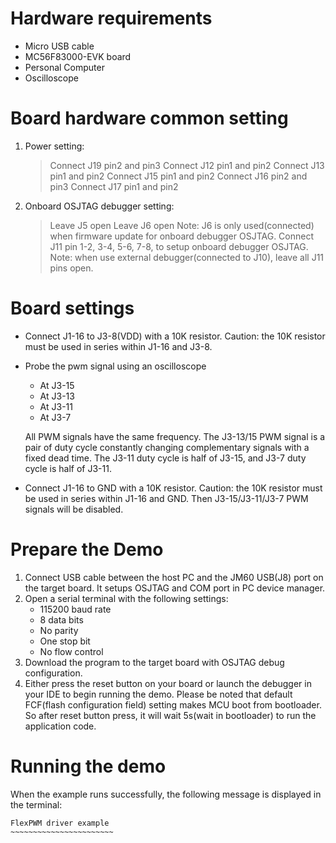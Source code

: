 Hardware requirements
=====================
- Micro USB cable
- MC56F83000-EVK board
- Personal Computer
- Oscilloscope

Board hardware common setting
=============================
1. Power setting:
   > Connect J19 pin2 and pin3
   > Connect J12 pin1 and pin2
   > Connect J13 pin1 and pin2
   > Connect J15 pin1 and pin2
   > Connect J16 pin2 and pin3
   > Connect J17 pin1 and pin2
2. Onboard OSJTAG debugger setting:
   > Leave J5 open
   > Leave J6 open
     Note: J6 is only used(connected) when firmware update for onboard debugger OSJTAG.
   > Connect J11 pin 1-2, 3-4, 5-6, 7-8, to setup onboard debugger OSJTAG.
     Note: when use external debugger(connected to J10), leave all J11 pins open.

Board settings
==============
- Connect J1-16 to J3-8(VDD) with a 10K resistor. Caution: the 10K resistor must be used in series within J1-16 and J3-8.
- Probe the pwm signal using an oscilloscope
   - At J3-15
   - At J3-13
   - At J3-11
   - At J3-7

  All PWM signals have the same frequency.
  The J3-13/15 PWM signal is a pair of duty cycle constantly changing complementary signals with a fixed dead time.
  The J3-11 duty cycle is half of J3-15, and J3-7 duty cycle is half of J3-11.

- Connect J1-16 to GND with a 10K resistor. Caution: the 10K resistor must be used in series within J1-16 and GND.
  Then J3-15/J3-11/J3-7 PWM signals will be disabled.

Prepare the Demo
================
1.  Connect USB cable between the host PC and the JM60 USB(J8) port on the target board. It setups OSJTAG and COM port in PC device manager.
2.  Open a serial terminal with the following settings:
    - 115200 baud rate
    - 8 data bits
    - No parity
    - One stop bit
    - No flow control
3.  Download the program to the target board with OSJTAG debug configuration.
4.  Either press the reset button on your board or launch the debugger in your IDE to begin running the demo. 
    Please be noted that default FCF(flash configuration field) setting makes MCU boot from bootloader. So after reset button press,
    it will wait 5s(wait in bootloader) to run the application code.

Running the demo
================
When the example runs successfully, the following message is displayed in the terminal:
~~~~~~~~~~~~~~~~~~~~~~~~
FlexPWM driver example
~~~~~~~~~~~~~~~~~~~~~~~
